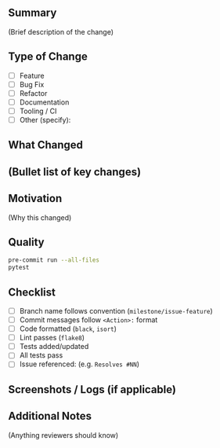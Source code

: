 ## Summary

(Brief description of the change)

## Type of Change
- [ ] Feature
- [ ] Bug Fix
- [ ] Refactor
- [ ] Documentation
- [ ] Tooling / CI
- [ ] Other (specify):

## What Changed
(Bullet list of key changes)
-

## Motivation
(Why this changed)

## Quality
```bash
pre-commit run --all-files
pytest
```

## Checklist
- [ ] Branch name follows convention (`milestone/issue-feature`)
- [ ] Commit messages follow `<Action>:` format
- [ ] Code formatted (`black`, `isort`)
- [ ] Lint passes (`flake8`)
- [ ] Tests added/updated
- [ ] All tests pass
- [ ] Issue referenced: (e.g. `Resolves #NN`)

## Screenshots / Logs (if applicable)

## Additional Notes
(Anything reviewers should know)
